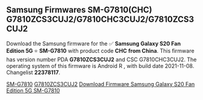 <h2>Samsung Firmwares SM-G7810(CHC) G7810ZCS3CUJ2/G7810CHC3CUJ2/G7810ZCS3CUJ2</h2>
Download the Samsung firmware for the ✅ <strong>Samsung Galaxy S20 Fan Edition 5G </strong> ⭐ <strong>SM-G7810</strong> with product code <strong>CHC</strong> <strong> from China</strong>. This firmware has version number PDA <strong>G7810ZCS3CUJ2</strong> and CSC G7810CHC3CUJ2. The operating system of this firmware is Android R , with build date 2021-11-08. Changelist <strong>22378117</strong>.


[SM-G7810](https://samfirm.shop/samsung/model/SM-G7810)
[G7810ZCS3CUJ2](https://samfirm.shop/samsung/pda/G7810ZCS3CUJ2)
[Download Firmware Samsung Galaxy S20 Fan Edition 5G SM-G7810](https://samfirm.shop/samsung/firmware/472668)
